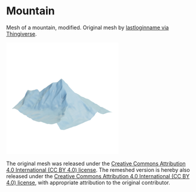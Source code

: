 # Mountain

Mesh of a mountain, modified.
Original mesh by [lastloginname via Thingiverse](https://www.thingiverse.com/thing:991578).

![mountain](mountain.png)

The original mesh was released under the [Creative Commons Attribution 4.0 International (CC BY 4.0) license](https://creativecommons.org/licenses/by/4.0/).
The remeshed version is hereby also released under the [Creative Commons Attribution 4.0 International (CC BY 4.0) license](https://creativecommons.org/licenses/by/4.0/), with appropriate attribution to the original contributor.

